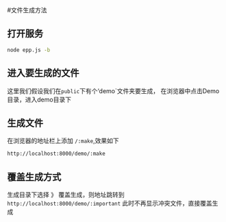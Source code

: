 #文件生成方法

## 打开服务
```sh
node epp.js -b
```

## 进入要生成的文件
这里我们假设我们在`public`下有个‘demo`文件夹要生成，
在浏览器中点击Demo目录，进入demo目录下

## 生成文件
在浏览器的地址栏上添加 `/:make`,效果如下
```sh
http://localhost:8000/demo/:make
```

## 覆盖生成方式
生成目录下选择 》 覆盖生成，则地址跳转到 `http://localhost:8000/demo/:important`
此时不再显示冲突文件，直接覆盖生成